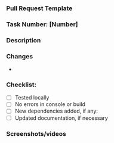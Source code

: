 ### Pull Request Template

### Task Number: [Number]
### Description


### Changes
- 

### Checklist:
- [ ] Tested locally
- [ ] No errors in console or build
- [ ] New dependencies added, if any:
- [ ] Updated documentation, if necessary

### Screenshots/videos
